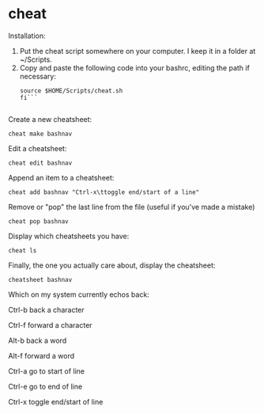 # cheat
Installation:

1. Put the cheat script somewhere on your computer. I keep it in a folder at ~/Scripts.
2. Copy and paste the following code into your bashrc, editing the path if necessary:
   ```if [ -f $HOME/Scripts/cheat.sh ]; then
   source $HOME/Scripts/cheat.sh
   fi```
  
Create a new cheatsheet:

   ```cheat make bashnav```

Edit a cheatsheet:

   ```cheat edit bashnav```

Append an item to a cheatsheet:

   ```cheat add bashnav "Ctrl-x\ttoggle end/start of a line"```

Remove or "pop" the last line from the file (useful if you've made a mistake)

   ```cheat pop bashnav```

Display which cheatsheets you have:

   ```cheat ls```
  
Finally, the one you actually care about, display the cheatsheet:

   ```cheatsheet bashnav```

Which on my system currently echos back:

   Ctrl-b        back a character
   
   Ctrl-f        forward a character
   
   Alt-b         back a word
   
   Alt-f         forward a word
   
   Ctrl-a        go to start of line
   
   Ctrl-e        go to end of line
   
   Ctrl-x        toggle end/start of line
   
